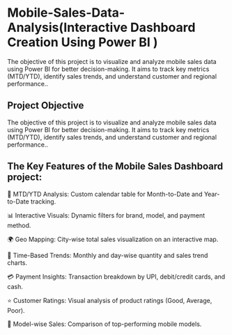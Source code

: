 # Mobile-Sales-Data-Analysis(Interactive Dashboard  Creation Using Power BI )
The objective of this project is to visualize and analyze mobile sales data using Power BI for better decision-making. It aims to track key metrics (MTD/YTD), identify sales trends, and understand customer and regional performance..
## Project Objective
The objective of this project is to visualize and analyze mobile sales data using Power BI for better decision-making.
It aims to track key metrics (MTD/YTD), identify sales trends, and understand customer and regional performance..

## The Key Features of the Mobile Sales Dashboard project:

📌 MTD/YTD Analysis: Custom calendar table for Month-to-Date and Year-to-Date tracking.

📊 Interactive Visuals: Dynamic filters for brand, model, and payment method.

🌍 Geo Mapping: City-wise total sales visualization on an interactive map.

📅 Time-Based Trends: Monthly and day-wise quantity and sales trend charts.

💳 Payment Insights: Transaction breakdown by UPI, debit/credit cards, and cash.

⭐ Customer Ratings: Visual analysis of product ratings (Good, Average, Poor).

📱 Model-wise Sales: Comparison of top-performing mobile models.
